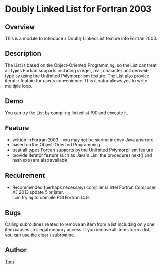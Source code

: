 Doubly Linked List for Fortran 2003
====

## Overview
This is a module to introduce a Doubly Linked List feature into Fortran 2003.

## Description
The List is based on the Object-Oriented Programming, 
so the List can treat all types Fortran supports including integer, real, character and derived-type by using the Unlimited Polymorphism feature.
The List also provide iterator feature for user's convenience.
This iterator allows you to write multiple loop.

## Demo
You can try the List by compiling linkedlist.f90 and execute it.

## Feature
* written in Fortran 2003 - you may not be staring in envy Java anymore  
* based on the Object-Oriented Programming  
* treat all types Fortran supports by the Unlimited Polymorphism feature  
* provide iterator feature such as Java's List. the procedures next() and hasNext() are also available  

## Requirement
* Recommended (perhaps necessary) compiler is Intel Fortran Composer XE 2013 update 5 or later.  
  I am trying to compile PGI Fortran 14.9.

## Bugs
Calling subroutines related to remove an item from a list including only one item causes an illegal memory access.
if you remove all items form a list, you can use the clear() subroutine.


## Author
[Tom](https://github.com/degawa)